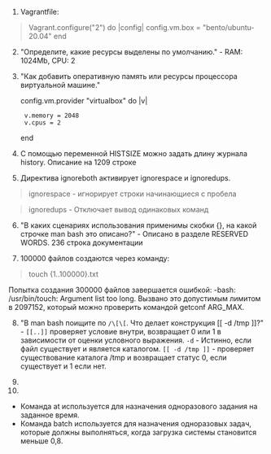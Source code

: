 1. Vagrantfile:

>Vagrant.configure("2") do |config|
 	config.vm.box = "bento/ubuntu-20.04"
 end

2. "Определите, какие ресурсы выделены по умолчанию." - RAM: 1024Mb, CPU: 2

3. "Как добавить оперативную память или ресурсы процессора виртуальной машине."

    config.vm.provider "virtualbox" do |v|
    
        v.memory = 2048
        v.cpus = 2
    end

4. С помощью переменной HISTSIZE можно задать длину журнала history. Описание на 1209 строке

5. Директива ignoreboth активирует ignorespace и ignoredups.
> ignorespace - игнорирует строки начинающиеся с пробела

> ignoredups - Отключает вывод одинаковых команд

6. "В каких сценариях использования применимы скобки {}, на какой строчке man bash это описано?" - Описано в разделе RESERVED WORDS. 236 строка документации

7. 100000 файлов создаются через команду:
> touch {1..100000}.txt

Попытка создания 300000 файлов завершается ошибкой: -bash: /usr/bin/touch: Argument list too long. Вызвано это допустимым лимитом в 2097152, который можно проверить командой getconf ARG_MAX.

8. "В man bash поищите по `/\[\[`. Что делает конструкция [[ -d /tmp ]]?" - `[[..]]` проверяет условие внутри, возвращает 0 или 1 в зависимости от оценки условного выражения. `-d` - Истинно, если файл существует и является каталогом.
`[[ -d /tmp ]]` - проверяет существование каталога /tmp и возвращает статус 0, если существует и 1 если нет.

9. 

10. 
- Команда at используется для назначения одноразового задания на заданное время.
- Команда batch используется для назначения одноразовых задач, которые должны выполняться, когда загрузка системы становится меньше 0,8.
